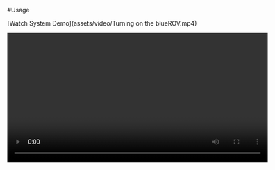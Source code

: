 #Usage


[Watch System Demo](assets/video/Turning on the blueROV.mp4)

<video width="600" controls>
  <source src="assets/video/Turning on the blueROV.mp4" type="video/webm">
  Your browser does not support the video tag.
</video>

